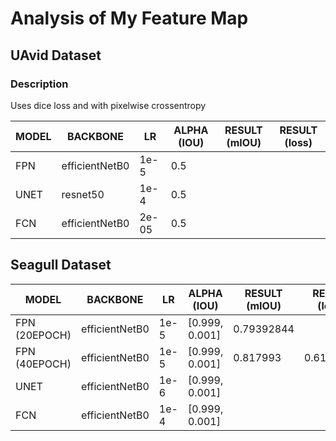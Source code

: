 # Analysis of My Feature Map

## UAvid Dataset

### Description

Uses dice loss and with pixelwise crossentropy

| MODEL | BACKBONE       | LR    | ALPHA (IOU) | RESULT (mIOU) | RESULT (loss) |
| ----- | -------------- | ----- | ----------- | ------------- | ------------- |
| FPN   | efficientNetB0 | 1e-5  | 0.5         |
| UNET  | resnet50       | 1e-4  | 0.5         |
| FCN   | efficientNetB0 | 2e-05 | 0.5         |

## Seagull Dataset

| MODEL         | BACKBONE       | LR   | ALPHA (IOU)    | RESULT (mIOU) | RESULT (loss) |
| ------------- | -------------- | ---- | -------------- | ------------- | ------------- |
| FPN (20EPOCH) | efficientNetB0 | 1e-5 | [0.999, 0.001] | 0.79392844    |
| FPN (40EPOCH) | efficientNetB0 | 1e-5 | [0.999, 0.001] | 0.817993      | 0.6183606     |
| UNET          | efficientNetB0 | 1e-6 | [0.999, 0.001] |
| FCN           | efficientNetB0 | 1e-4 | [0.999, 0.001] |
